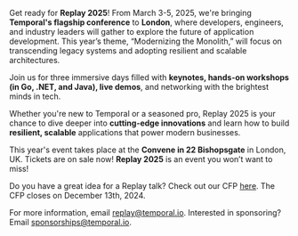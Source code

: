 Get ready for **Replay 2025**! From March 3-5, 2025, we're bringing **Temporal's flagship conference** to **London**, where developers, engineers, and industry leaders will gather to explore the future of application development.  This year’s theme, “Modernizing the Monolith,” will focus on transcending legacy systems and adopting resilient and scalable architectures.

Join us for three immersive days filled with **keynotes, hands-on workshops (in Go, .NET, and Java), live demos**, and networking with the brightest minds in tech.

Whether you're new to Temporal or a seasoned pro, Replay 2025 is your chance to dive deeper into **cutting-edge innovations** and learn how to build **resilient, scalable** applications that power modern businesses.

This year's event takes place at the **Convene in 22 Bishopsgate** in London, UK. Tickets are on sale now! **Replay 2025** is an event you won’t want to miss!

Do you have a great idea for a Replay talk? Check out our CFP [here](http://papercall.io/replay-2025). The CFP closes on December 13th, 2024.

For more information, email [replay@temporal.io](mailto:replay@temporal.io). Interested in sponsoring? Email [sponsorships@temporal.io](mailto:sponsorships@temporal.io).
